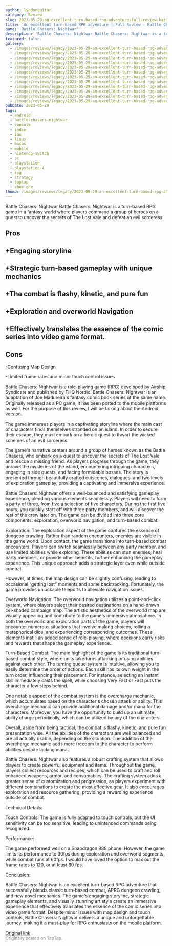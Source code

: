 ```yaml
---
author: lyndonguitar
category: Review
slug: 2023-05-29-an-excellent-turn-based-rpg-adventure-full-review-battle-chasers-nightwar
title: 'An excellent turn-based RPG adventure | Full Review - Battle Chasers: Nightwar'
game: 'Battle Chasers: Nightwar'
description: 'Battle Chasers: Nightwar Battle Chasers: Nightwar is a turn-based RPG game in a fantasy world where players command a group of heroes on a quest to uncover the secrets of The Lost Vale and defeat an evil sorceress.'
featured: false
gallery:
  - /images/reviews/legacy/2023-05-29-an-excellent-turn-based-rpg-adventure--full-review---battle-chasers-nightwar-0.avif
  - /images/reviews/legacy/2023-05-29-an-excellent-turn-based-rpg-adventure--full-review---battle-chasers-nightwar-1.avif
  - /images/reviews/legacy/2023-05-29-an-excellent-turn-based-rpg-adventure--full-review---battle-chasers-nightwar-2.avif
  - /images/reviews/legacy/2023-05-29-an-excellent-turn-based-rpg-adventure--full-review---battle-chasers-nightwar-3.avif
  - /images/reviews/legacy/2023-05-29-an-excellent-turn-based-rpg-adventure--full-review---battle-chasers-nightwar-4.avif
  - /images/reviews/legacy/2023-05-29-an-excellent-turn-based-rpg-adventure--full-review---battle-chasers-nightwar-5.avif
  - /images/reviews/legacy/2023-05-29-an-excellent-turn-based-rpg-adventure--full-review---battle-chasers-nightwar-6.avif
  - /images/reviews/legacy/2023-05-29-an-excellent-turn-based-rpg-adventure--full-review---battle-chasers-nightwar-7.avif
  - /images/reviews/legacy/2023-05-29-an-excellent-turn-based-rpg-adventure--full-review---battle-chasers-nightwar-8.avif
  - /images/reviews/legacy/2023-05-29-an-excellent-turn-based-rpg-adventure--full-review---battle-chasers-nightwar-9.avif
  - /images/reviews/legacy/2023-05-29-an-excellent-turn-based-rpg-adventure--full-review---battle-chasers-nightwar-10.avif
  - /images/reviews/legacy/2023-05-29-an-excellent-turn-based-rpg-adventure--full-review---battle-chasers-nightwar-11.avif
pubDate: 2023-05-29
tags:
  - android
  - battle-chasers-nightwar
  - console
  - indie
  - ios
  - linux
  - macos
  - mobile
  - nintendo-switch
  - pc
  - playstation
  - playstation-4
  - rpg
  - strategy
  - taptap
  - xbox-one
thumb: /images/reviews/legacy/2023-05-29-an-excellent-turn-based-rpg-adventure--full-review---battle-chasers-nightwar-0.avif
---
```


Battle Chasers: Nightwar
Battle Chasers: Nightwar is a turn-based RPG game in a fantasy world where players command a group of heroes on a quest to uncover the secrets of The Lost Vale and defeat an evil sorceress.




## Pros



## +Engaging storyline


## +Strategic turn-based gameplay with unique mechanics


## +The combat is flashy, kinetic, and pure fun


## +Exploration and overworld Navigation


## +Effectively translates the essence of the comic series into video game format.




## Cons


-Confusing Map Design

-Limited frame rates and minor touch control issues

Battle Chasers: Nightwar is a role-playing game (RPG) developed by Airship Syndicate and published by THQ Nordic. Battle Chasers: Nightwar is an adaptation of Joe Madureira's fantasy comic book series of the same name. Originally released as a PC game, it has been ported to the mobile platforms as well. For the purpose of this review, I will be talking about the Android version.

The game immerses players in a captivating storyline where the main cast of characters finds themselves stranded on an island. In order to secure their escape, they must embark on a heroic quest to thwart the wicked schemes of an evil sorceress.

The game's narrative centers around a group of heroes known as the Battle Chasers, who embark on a quest to uncover the secrets of The Lost Vale and rescue a missing friend. As players progress through the game, they unravel the mysteries of the island, encountering intriguing characters, engaging in side quests, and facing formidable bosses. The story is presented through beautifully crafted cutscenes, dialogues, and two levels of exploration gameplay, providing a captivating and immersive experience.

Battle Chasers: Nightwar offers a well-balanced and satisfying gameplay experience, blending various elements seamlessly. Players will need to form a party of three, from five a selection of five characters. During the first five hours, you quickly start off with three party members, and will discover the rest of the crew later on. The game can be divided into three core components: exploration, overworld navigation, and turn-based combat.

Exploration: The exploration aspect of the game captures the essence of dungeon crawling. Rather than random encounters, enemies are visible in the game world. Upon contact, the game transitions into turn-based combat encounters. Players can switch seamlessly between any party member, and use limited abilities while exploring. These abilities can stun enemies, heal party members, or provide other benefits, further enhancing the gameplay experience. This unique approach adds a strategic layer even while outside combat.

However, at times, the map design can be slightly confusing, leading to occasional “getting lost” moments and some backtracking. Fortunately, the game provides unlockable teleports to alleviate navigation issues.

Overworld Navigation: The overworld navigation utilizes a point-and-click system, where players select their desired destinations on a hand-drawn cel-shaded campaign map. The artistic aesthetics of the overworld map are visually appealing and contribute to the game's immersive atmosphere. In both the overworld and exploration parts of the game, players will encounter numerous situations that involve making choices, rolling a metaphorical dice, and experiencing corresponding outcomes. These elements instill an added sense of role-playing, where decisions carry risks and rewards that shape the gameplay experience..

Turn-Based Combat: The main highlight of the game is its traditional turn-based combat style, where units take turns attacking or using abilities against each other. The turning queue system is intuitive, allowing you to easily determine the order of actions. Each skill has its own weight in the turn order, influencing their placement. For instance, selecting an Instant skill immediately casts the spell, while choosing Very Fast or Fast puts the character a few steps behind.

One notable aspect of the combat system is the overcharge mechanic, which accumulates based on the character's chosen attack or ability. This overcharge mechanic can provide additional damage and/or mana for the characters. Moreover, you have the opportunity to build up an ultimate ability charge periodically, which can be utilized by any of the characters.

Overall, aside from being tactical, the combat is flashy, kinetic, and pure fun presentation wise. All the abilities of the characters are well balanced and are all actually usable, depending on the situation. The addition of the overcharge mechanic adds more freedom to the character to perform abilities despite lacking mana.

Battle Chasers: Nightwar also features a robust crafting system that allows players to create powerful equipment and items. Throughout the game, players collect resources and recipes, which can be used to craft and roll enhanced weapons, armor, and consumables. The crafting system adds a greater sense of customization and progression, as players experiment with different combinations to create the most effective gear. It also encourages exploration and resource gathering, providing a rewarding experience outside of combat.

Technical Details:

Touch Controls: The game is fully adapted to touch controls, but the UI sensitivity can be too sensitive, leading to unintended commands being recognized.

Performance:

The game performed well on a Snapdragon 888 phone. However, the game limits its performance to 30fps during exploration and overworld segments, while combat runs at 60fps. I would have loved the option to max out the frame rates to 120, or at least 60 fps.

Conclusion:

Battle Chasers: Nightwar is an excellent turn-based RPG adventure that successfully blends classic turn-based combat, APRG dungeon crawling, and new novel mechanics. The game's engaging storyline, strategic gameplay elements, and visually stunning art style create an immersive experience that effectively translates the essence of the comic series into video game format. Despite minor issues with map design and touch controls, Battle Chasers: Nightwar delivers a unique and unforgettable journey, making it a must-play for RPG enthusiasts on the mobile platform.

[Original link](https://www.taptap.io/post/5713676)<br><span style="font-size: 0.95em; color: #888;">Originally posted on TapTap.</span>